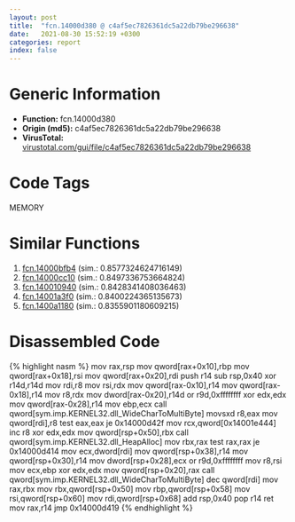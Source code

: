 ```yaml
---
layout: post
title:  "fcn.14000d380 @ c4af5ec7826361dc5a22db79be296638"
date:   2021-08-30 15:52:19 +0300
categories: report
index: false
---
```


# Generic Information
- **Function:** fcn.14000d380
- **Origin (md5):** c4af5ec7826361dc5a22db79be296638
- **VirusTotal:** [virustotal.com/gui/file/c4af5ec7826361dc5a22db79be296638][virustotal_ref]

# Code Tags
<span class="tag" id="MEMORY">MEMORY</span>


# Similar Functions

1. [fcn.14000bfb4][similar_1_ref] (sim.: 0.8577324624716149)
2. [fcn.14000cc10][similar_2_ref] (sim.: 0.8497336753664824)
3. [fcn.140010940][similar_3_ref] (sim.: 0.8428341408036463)
4. [fcn.14001a3f0][similar_4_ref] (sim.: 0.8400224365135673)
5. [fcn.1400a1180][similar_5_ref] (sim.: 0.8355901180609215)


# Disassembled Code

{% highlight nasm %}
mov rax,rsp
mov qword[rax+0x10],rbp
mov qword[rax+0x18],rsi
mov qword[rax+0x20],rdi
push r14
sub rsp,0x40
xor r14d,r14d
mov rdi,r8
mov rsi,rdx
mov qword[rax-0x10],r14
mov qword[rax-0x18],r14
mov r8,rdx
mov dword[rax-0x20],r14d
or r9d,0xffffffff
xor edx,edx
mov qword[rax-0x28],r14
mov ebp,ecx
call qword[sym.imp.KERNEL32.dll_WideCharToMultiByte]
movsxd r8,eax
mov qword[rdi],r8
test eax,eax
je 0x14000d42f
mov rcx,qword[0x14001e444]
inc r8
xor edx,edx
mov qword[rsp+0x50],rbx
call qword[sym.imp.KERNEL32.dll_HeapAlloc]
mov rbx,rax
test rax,rax
je 0x14000d414
mov ecx,dword[rdi]
mov qword[rsp+0x38],r14
mov qword[rsp+0x30],r14
mov dword[rsp+0x28],ecx
or r9d,0xffffffff
mov r8,rsi
mov ecx,ebp
xor edx,edx
mov qword[rsp+0x20],rax
call qword[sym.imp.KERNEL32.dll_WideCharToMultiByte]
dec qword[rdi]
mov rax,rbx
mov rbx,qword[rsp+0x50]
mov rbp,qword[rsp+0x58]
mov rsi,qword[rsp+0x60]
mov rdi,qword[rsp+0x68]
add rsp,0x40
pop r14
ret 
mov rax,r14
jmp 0x14000d419
{% endhighlight %}


[similar_1_ref]: /report/fcn.14000bfb4@c4af5ec7826361dc5a22db79be296638
[similar_2_ref]: /report/fcn.14000cc10@c4af5ec7826361dc5a22db79be296638
[similar_3_ref]: /report/fcn.140010940@c4af5ec7826361dc5a22db79be296638
[similar_4_ref]: /report/fcn.14001a3f0@a5e8b4820319974b4ce1027132e98e27
[similar_5_ref]: /report/fcn.1400a1180@a5e8b4820319974b4ce1027132e98e27
[virustotal_ref]: https://www.virustotal.com/gui/file/c4af5ec7826361dc5a22db79be296638